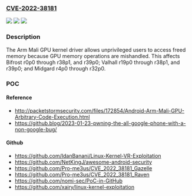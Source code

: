 ### [CVE-2022-38181](https://cve.mitre.org/cgi-bin/cvename.cgi?name=CVE-2022-38181)
![](https://img.shields.io/static/v1?label=Product&message=n%2Fa&color=blue)
![](https://img.shields.io/static/v1?label=Version&message=n%2Fa&color=blue)
![](https://img.shields.io/static/v1?label=Vulnerability&message=n%2Fa&color=brighgreen)

### Description

The Arm Mali GPU kernel driver allows unprivileged users to access freed memory because GPU memory operations are mishandled. This affects Bifrost r0p0 through r38p1, and r39p0; Valhall r19p0 through r38p1, and r39p0; and Midgard r4p0 through r32p0.

### POC

#### Reference
- http://packetstormsecurity.com/files/172854/Android-Arm-Mali-GPU-Arbitrary-Code-Execution.html
- https://github.blog/2023-01-23-pwning-the-all-google-phone-with-a-non-google-bug/

#### Github
- https://github.com/IdanBanani/Linux-Kernel-VR-Exploitation
- https://github.com/NetKingJ/awesome-android-security
- https://github.com/Pro-me3us/CVE_2022_38181_Gazelle
- https://github.com/Pro-me3us/CVE_2022_38181_Raven
- https://github.com/nomi-sec/PoC-in-GitHub
- https://github.com/xairy/linux-kernel-exploitation

